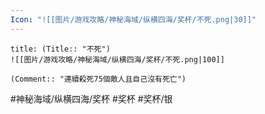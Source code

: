 ```yaml
---
Icon: "![[图片/游戏攻略/神秘海域/纵横四海/奖杯/不死.png|30]]"
---
```

```ad-common-silver-trophy
title: (Title:: "不死")
![[图片/游戏攻略/神秘海域/纵横四海/奖杯/不死.png|100]]

(Comment:: "連續殺死75個敵人且自己沒有死亡")
```

#神秘海域/纵横四海/奖杯 #奖杯 #奖杯/银
